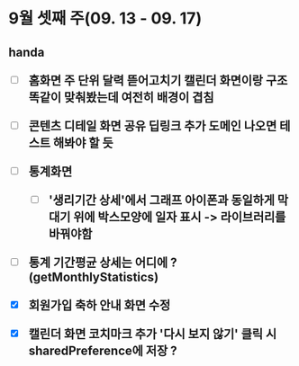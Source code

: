 <h1>9월 셋째 주(09. 13 - 09. 17)





<h2> handa


- [ ] 홈화면 주 단위 달력 뜯어고치기
  캘린더 화면이랑 구조 똑같이 맞춰봤는데 여전히 배경이 겹침
- [ ] 콘텐츠 디테일 화면 공유 딥링크 추가
  도메인 나오면 테스트 해봐야 할 듯


- [ ] 통계화면
  - [ ] '생리기간 상세'에서 그래프 아이폰과 동일하게 막대기 위에 박스모양에 일자 표시
    -> 라이브러리를 바꿔야함
- [ ] 통계 기간평균 상세는 어디에 ? (getMonthlyStatistics)
- [x] 회원가입 축하 안내 화면 수정
- [x] 캘린더 화면 코치마크 추가
  '다시 보지 않기' 클릭 시 sharedPreference에 저장 ?
